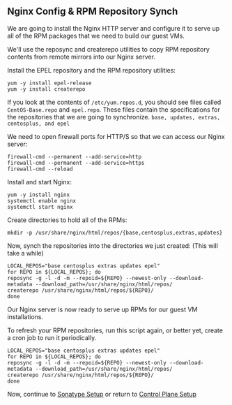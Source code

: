 ## Nginx Config & RPM Repository Synch
We are going to install the Nginx HTTP server and configure it to serve up all of the RPM packages that we need to build our guest VMs.

We'll use the reposync and createrepo utilities to copy RPM repository contents from remote mirrors into our Nginx server.

Install the EPEL repository and the RPM repository utilities:

    yum -y install epel-release
    yum -y install createrepo

If you look at the contents of `/etc/yum.repos.d`, you should see files called `CentOS-Base.repo` and `epel.repo`.  These files contain the specifications for the repositories that we are going to synchronize.  `base, updates, extras, centosplus, and epel`

We need to open firewall ports for HTTP/S so that we can access our Nginx server:

    firewall-cmd --permanent --add-service=http
    firewall-cmd --permanent --add-service=https
    firewall-cmd --reload

Install and start Nginx:

    yum -y install nginx
    systemctl enable nginx
    systemctl start nginx

Create directories to hold all of the RPMs:

    mkdir -p /usr/share/nginx/html/repos/{base,centosplus,extras,updates}

Now, synch the repositories into the directories we just created:  (This will take a while)

    LOCAL_REPOS="base centosplus extras updates epel"
    for REPO in ${LOCAL_REPOS}; do
    reposync -g -l -d -m --repoid=${REPO} --newest-only --download-metadata --download_path=/usr/share/nginx/html/repos/
    createrepo /usr/share/nginx/html/repos/${REPO}/  
    done

Our Nginx server is now ready to serve up RPMs for our guest VM installations.

To refresh your RPM repositories, run this script again, or better yet, create a cron job to run it periodically.

    LOCAL_REPOS="base centosplus extras updates epel"
    for REPO in ${LOCAL_REPOS}; do
    reposync -g -l -d -m --repoid=${REPO} --newest-only --download-metadata --download_path=/usr/share/nginx/html/repos/
    createrepo /usr/share/nginx/html/repos/${REPO}/  
    done

Now, continue to [Sonatype Setup](Nexus_Config.md) or return to [Control Plane Setup](README.md)
